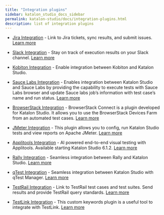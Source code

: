 ```yaml
---
title: "Integration plugins" 
sidebar: katalon_studio_docs_sidebar
permalink: katalon-studio/docs/integration-plugins.html
description: list of integration plugins
---
```


* [Jira Integration](https://store.katalon.com/product/3/Jira-Integration) - Link to Jira tickets, sync results, and submit issues. [Learn more](https://docs.katalon.com/katalon-studio/docs/jira-integration.html)

* [Slack Integration](https://store.katalon.com/product/4/Slack-Integration) - Stay on track of execution results on your Slack channel. [Learn more](https://docs.katalon.com/katalon-studio/docs/slack-plugin-integration.html)

* [Kobiton Integration](https://store.katalon.com/product/137/Kobiton-Integration) - Enable integration between Kobiton and Katalon Studio.

* [Sauce Labs Integration](https://store.katalon.com/product/75/Sauce-Labs-Integration) - Enables integration between Katalon Studio and Sauce Labs by providing the capability to execute tests with Sauce Labs browser and update Sauce labs job’s information with test case’s name and run status. [Learn more](https://docs.katalon.com/katalon-studio/docs/saucelabs-plugin.html)

* [BrowserStack Integration](https://store.katalon.com/product/45/BrowserStack-Integration) - BrowserStack Connect is a plugin developed for Katalon Studio. It allows you to use the BrowserStack Devices Farm from an automated test cases. [Learn more](https://docs.katalon.com/katalon-studio/docs/browserstack-integration.html)

* [JMeter Integration](https://store.katalon.com/product/139/JMeter-Integration#overview-content) - This plugin allows you to config, run Katalon Studio tests and view reports on Apache JMeter. [Learn more](https://docs.katalon.com/katalon-studio/docs/jmeter-integration.html)

* [Applitools Integration](https://store.katalon.com/product/44/Applitools-Integration) - AI powered end-to-end visual testing with Applitools. Available starting Katalon Studio 6.1.2. [Learn more](https://docs.katalon.com/katalon-studio/docs/applitools-integration.html)

* [Rally Integration](https://store.katalon.com/product/125/Rally-Integration) - Seamless integration between Rally and Katalon Studio. [Learn more](https://docs.katalon.com/katalon-studio/docs/rally-integration.html)

* [qTest Integration](https://store.katalon.com/product/136/qTest-Integration) - Seamless integration between Katalon Studio with qTest Manager. [Learn more](https://docs.katalon.com/katalon-studio/docs/enable-qtest-integration.html)

* [TestRail Integration](https://store.katalon.com/product/13/TestRail-Integration) - Link to TestRail test cases and test suites. Send results and provide TestRail query standards. [Learn more](https://docs.katalon.com/katalon-studio/docs/testrail-integration.html)

* [TestLink Integration](https://store.katalon.com/product/71/TestLink-Integration) - This custom keywords plugin is a useful tool to integrate with TestLink. [Learn more](https://docs.katalon.com/katalon-studio/docs/testlink-integration.html)

